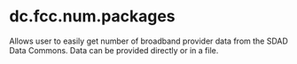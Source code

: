# dc.fcc.num.packages

Allows user to easily get number of broadband provider data from the SDAD Data Commons.  Data can be provided directly or in a file.
